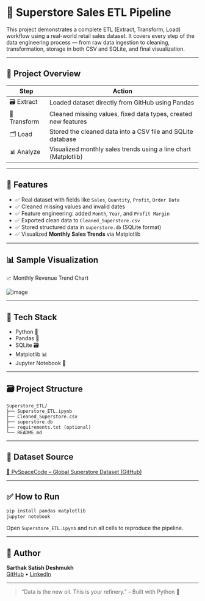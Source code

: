 # 🧼 Superstore Sales ETL Pipeline

This project demonstrates a complete ETL (Extract, Transform, Load) workflow using a real-world retail sales dataset. It covers every step of the data engineering process — from raw data ingestion to cleaning, transformation, storage in both CSV and SQLite, and final visualization.

---

## 🚀 Project Overview

| Step        | Action                                                              |
|-------------|---------------------------------------------------------------------|
| 🗃️ Extract   | Loaded dataset directly from GitHub using Pandas                   |
| 🧹 Transform | Cleaned missing values, fixed data types, created new features     |
| 🗂️ Load      | Stored the cleaned data into a CSV file and SQLite database        |
| 📊 Analyze   | Visualized monthly sales trends using a line chart (Matplotlib)    |

---

## 🧠 Features

- ✅ Real dataset with fields like `Sales`, `Quantity`, `Profit`, `Order Date`
- ✅ Cleaned missing values and invalid dates
- ✅ Feature engineering: added `Month`, `Year`, and `Profit Margin`
- ✅ Exported clean data to `Cleaned_Superstore.csv`
- ✅ Stored structured data in `superstore.db` (SQLite format)
- ✅ Visualized **Monthly Sales Trends** via Matplotlib

---

## 📊 Sample Visualization

 📈 Monthly Revenue Trend Chart

![image](https://github.com/user-attachments/assets/d40a4b61-95b7-41e1-8c6c-75c20e66ac18)


---

## 🧰 Tech Stack

- Python 🐍  
- Pandas 🧹  
- SQLite 🗃️  
- Matplotlib 📊  
- Jupyter Notebook 📒

---

## 🗃️ Project Structure

```
Superstore_ETL/
├── Superstore_ETL.ipynb
├── Cleaned_Superstore.csv
├── superstore.db
├── requirements.txt (optional)
└── README.md
```

---

## 📂 Dataset Source

[📎 PySpaceCode – Global Superstore Dataset (GitHub)](https://github.com/PySpaceCode/Global-Superstore)

---

## ✅ How to Run

```bash
pip install pandas matplotlib
jupyter notebook
```

Open `Superstore_ETL.ipynb` and run all cells to reproduce the pipeline.

---

## 🧠 Author

**Sarthak Satish Deshmukh**  
[GitHub](https://github.com/sarthakkkk7) • [LinkedIn](https://www.linkedin.com/in/sarthak-deshmukh-398316235)

---

> “Data is the new oil. This is your refinery.” – Built with Python 🐍
